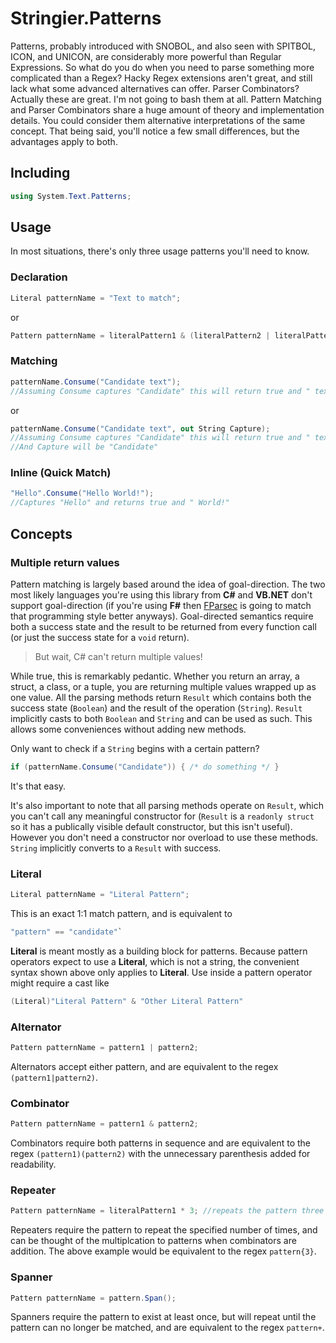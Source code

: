 ﻿# Stringier.Patterns

Patterns, probably introduced with SNOBOL, and also seen with SPITBOL, ICON, and UNICON, are considerably more powerful than Regular Expressions. So what do you do when you need to parse something more complicated than a Regex? Hacky Regex extensions aren't great, and still lack what some advanced alternatives can offer. Parser Combinators? Actually these are great. I'm not going to bash them at all. Pattern Matching and Parser Combinators share a huge amount of theory and implementation details. You could consider them alternative interpretations of the same concept. That being said, you'll notice a few small differences, but the advantages apply to both.

## Including

~~~~csharp
using System.Text.Patterns;
~~~~

## Usage

In most situations, there's only three usage patterns you'll need to know.

### Declaration

~~~~csharp
Literal patternName = "Text to match";
~~~~
or
~~~~csharp
Pattern patternName = literalPattern1 & (literalPattern2 | literalPattern3);
~~~~

### Matching

~~~~csharp
patternName.Consume("Candidate text");
//Assuming Consume captures "Candidate" this will return true and " text"
~~~~
or
~~~~csharp
patternName.Consume("Candidate text", out String Capture);
//Assuming Consume captures "Candidate" this will return true and " text"
//And Capture will be "Candidate"
~~~~

### Inline (Quick Match)

~~~~csharp
"Hello".Consume("Hello World!");
//Captures "Hello" and returns true and " World!"
~~~~

## Concepts

### Multiple return values

Pattern matching is largely based around the idea of goal-direction. The two most likely languages you're using this library from **C#** and **VB.NET** don't support goal-direction (if you're using **F#** then [FParsec](http://www.quanttec.com/fparsec/) is going to match that programming style better anyways). Goal-directed semantics require both a success state and the result to be returned from every function call (or just the success state for a `void` return).

> But wait, C# can't return multiple values!

While true, this is remarkably pedantic. Whether you return an array, a struct, a class, or a tuple, you are returning multiple values wrapped up as one value. All the parsing methods return `Result` which contains both the success state (`Boolean`) and the result of the operation (`String`). `Result` implicitly casts to both `Boolean` and `String` and can be used as such. This allows some conveniences without adding new methods.

Only want to check if a `String` begins with a certain pattern?

~~~~csharp
if (patternName.Consume("Candidate")) { /* do something */ }
~~~~

It's that easy.

It's also important to note that all parsing methods operate on `Result`, which you can't call any meaningful constructor for (`Result` is a `readonly struct` so it has a publically visible default constructor, but this isn't useful). However you don't need a constructor nor overload to use these methods. `String` implicitly converts to a `Result` with success.

### Literal

~~~~csharp
Literal patternName = "Literal Pattern";
~~~~

This is an exact 1:1 match pattern, and is equivalent to
~~~~csharp
"pattern" == "candidate"`
~~~~~
**Literal** is meant mostly as a building block for patterns. Because pattern operators expect to use a **Literal**, which is not a string, the convenient syntax shown above only applies to **Literal**. Use inside a pattern operator might require a cast like
~~~~csharp
(Literal)"Literal Pattern" & "Other Literal Pattern"
~~~~

### Alternator

~~~~csharp
Pattern patternName = pattern1 | pattern2;
~~~~

Alternators accept either pattern, and are equivalent to the regex `(pattern1|pattern2)`.

### Combinator

~~~~csharp
Pattern patternName = pattern1 & pattern2;
~~~~

Combinators require both patterns in sequence and are equivalent to the regex `(pattern1)(pattern2)` with the unnecessary parenthesis added for readability.

### Repeater

~~~~csharp
Pattern patternName = literalPattern1 * 3; //repeats the pattern three times
~~~~

Repeaters require the pattern to repeat the specified number of times, and can be thought of the multiplcation to patterns when combinators are addition. The above example would be equivalent to the regex `pattern{3}`.

### Spanner

~~~~csharp
Pattern patternName = pattern.Span();
~~~~

Spanners require the pattern to exist at least once, but will repeat until the pattern can no longer be matched, and are equivalent to the regex `pattern+`.